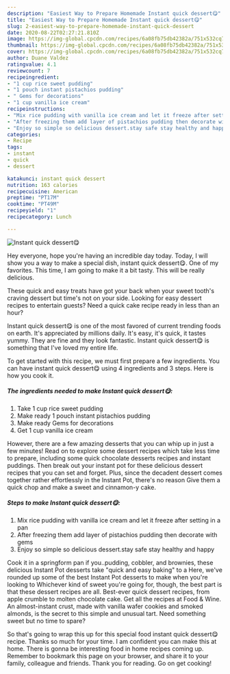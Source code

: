 ```yaml
---
description: "Easiest Way to Prepare Homemade Instant quick dessert😋"
title: "Easiest Way to Prepare Homemade Instant quick dessert😋"
slug: 2-easiest-way-to-prepare-homemade-instant-quick-dessert
date: 2020-08-22T02:27:21.810Z
image: https://img-global.cpcdn.com/recipes/6a08fb75db42382a/751x532cq70/instant-quick-dessert😋-recipe-main-photo.jpg
thumbnail: https://img-global.cpcdn.com/recipes/6a08fb75db42382a/751x532cq70/instant-quick-dessert😋-recipe-main-photo.jpg
cover: https://img-global.cpcdn.com/recipes/6a08fb75db42382a/751x532cq70/instant-quick-dessert😋-recipe-main-photo.jpg
author: Duane Valdez
ratingvalue: 4.1
reviewcount: 7
recipeingredient:
- "1 cup rice sweet pudding"
- "1 pouch instant pistachios pudding"
- " Gems for decorations"
- "1 cup vanilla ice cream"
recipeinstructions:
- "Mix rice pudding with vanilla ice cream and let it freeze after setting in a pan"
- "After freezing them add layer of pistachios pudding then decorate with gems"
- "Enjoy so simple so delicious dessert.stay safe stay healthy and happy"
categories:
- Recipe
tags:
- instant
- quick
- dessert

katakunci: instant quick dessert 
nutrition: 163 calories
recipecuisine: American
preptime: "PT17M"
cooktime: "PT49M"
recipeyield: "1"
recipecategory: Lunch

---
```



![Instant quick dessert😋](https://img-global.cpcdn.com/recipes/6a08fb75db42382a/751x532cq70/instant-quick-dessert😋-recipe-main-photo.jpg)

Hey everyone, hope you're having an incredible day today. Today, I will show you a way to make a special dish, instant quick dessert😋. One of my favorites. This time, I am going to make it a bit tasty. This will be really delicious.

These quick and easy treats have got your back when your sweet tooth&#39;s craving dessert but time&#39;s not on your side. Looking for easy dessert recipes to entertain guests? Need a quick cake recipe ready in less than an hour?

Instant quick dessert😋 is one of the most favored of current trending foods on earth. It's appreciated by millions daily. It's easy, it's quick, it tastes yummy. They are fine and they look fantastic. Instant quick dessert😋 is something that I've loved my entire life.


To get started with this recipe, we must first prepare a few ingredients. You can have instant quick dessert😋 using 4 ingredients and 3 steps. Here is how you cook it.

##### The ingredients needed to make Instant quick dessert😋:

1. Take 1 cup rice sweet pudding
1. Make ready 1 pouch instant pistachios pudding
1. Make ready  Gems for decorations
1. Get 1 cup vanilla ice cream


However, there are a few amazing desserts that you can whip up in just a few minutes! Read on to explore some dessert recipes which take less time to prepare, including some quick chocolate desserts recipes and instant puddings. Then break out your instant pot for these delicious dessert recipes that you can set and forget. Plus, since the decadent dessert comes together rather effortlessly in the Instant Pot, there&#39;s no reason Give them a quick chop and make a sweet and cinnamon-y cake. 

##### Steps to make Instant quick dessert😋:

1. Mix rice pudding with vanilla ice cream and let it freeze after setting in a pan
1. After freezing them add layer of pistachios pudding then decorate with gems
1. Enjoy so simple so delicious dessert.stay safe stay healthy and happy


Cook it in a springform pan if you..pudding, cobbler, and brownies, these delicious Instant Pot desserts take &#34;quick and easy baking&#34; to a Here, we&#39;ve rounded up some of the best Instant Pot desserts to make when you&#39;re looking to Whichever kind of sweet you&#39;re going for, though, the best part is that these dessert recipes are all. Best-ever quick dessert recipes, from apple crumble to molten chocolate cake. Get all the recipes at Food &amp; Wine. An almost-instant crust, made with vanilla wafer cookies and smoked almonds, is the secret to this simple and unusual tart. Need something sweet but no time to spare? 

So that's going to wrap this up for this special food instant quick dessert😋 recipe. Thanks so much for your time. I am confident you can make this at home. There is gonna be interesting food in home recipes coming up. Remember to bookmark this page on your browser, and share it to your family, colleague and friends. Thank you for reading. Go on get cooking!
